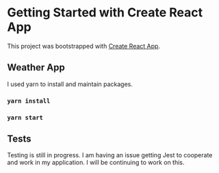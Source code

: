 # Getting Started with Create React App

This project was bootstrapped with [Create React App](https://github.com/facebook/create-react-app).

## Weather App

I used yarn to install and maintain packages.

### `yarn install`

### `yarn start`

## Tests

Testing is still in progress. I am having an issue getting Jest to cooperate and work in my application. I will be continuing to work on this.
